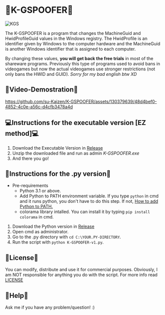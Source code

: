 # 🌌K-GSPOOFER🌌

![KGS](https://github.com/su-Kaizen/K-GSPOOFER/assets/130379639/5f58bbd4-21c3-4981-b505-8f778c31d52e)


The K-GSPOOFER is a program that changes the MachineGuid and HwidProfileGuid values in the Windows registry. 
The HwidProfile is an identifier given by Windows to the computer hardware and the MachineGuid is another Windows identifier that is assigned to each computer.

By changing these values, **you will get back the free trials** in most of the shareware programs. Previously this type of programs used to avoid bans in videogames but now the actual videogames use stronger restrictions (not only bans the HWID and GUID). *Sorry for my bad english btw XD*

## 🎥Video-Demostration🎥

https://github.com/su-Kaizen/K-GSPOOFER/assets/130379639/48d4bef0-4852-4c0e-a56c-d4cfb3478a4d

## 💻Instructions for the executable version [EZ method]💻

1. Download the Executable Version in [Release](https://github.com/su-Kaizen/K-GSPOOFER/releases)
2. Unzip the downloaded file and run as admin *K-GSPOOFER.exe*
3. And there you go!

## 🐍Instructions for the .py version🐍
- Pre-requirements
  - Python 3.1 or above. 
  - Add Python to PATH environment variable. If you type `python` in cmd and it runs python, you don't have to do this step. If not, [How to add Python to PATH.](https://www.machinelearningplus.com/python/add-python-to-path-how-to-add-python-to-the-path-environment-variable-in-windows/)
  - colorama library intalled. You can install it by typing `pip install colorama` in cmd.

1. Download the Python version in [Release](https://github.com/su-Kaizen/K-GSPOOFER/releases)
2. Open cmd as administrator.
3. Go to the .py directory with `cd C:\YOUR.PY-DIRECTORY`.
4. Run the script with `python K-GSPOOFER-v1.py`.

## 📜License📜
You can modify, distribute and use it for commercial purposes. Obviously, I am NOT responsible for anything you do with the script. For more info read [LICENSE](https://github.com/su-Kaizen/K-GSPOOFER/blob/main/LICENSE)
## 👥Help👥
Ask me if you have any problem/question! :)

